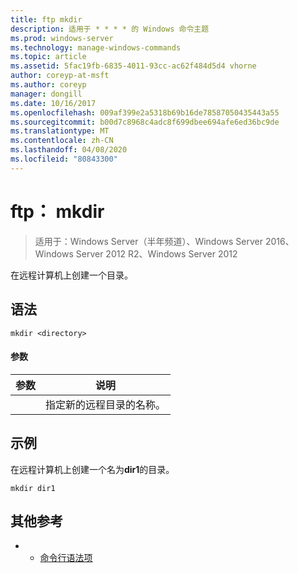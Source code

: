 ```yaml
---
title: ftp mkdir
description: 适用于 * * * * 的 Windows 命令主题
ms.prod: windows-server
ms.technology: manage-windows-commands
ms.topic: article
ms.assetid: 5fac19fb-6835-4011-93cc-ac62f484d5d4 vhorne
author: coreyp-at-msft
ms.author: coreyp
manager: dongill
ms.date: 10/16/2017
ms.openlocfilehash: 009af399e2a5318b69b16de78587050435443a55
ms.sourcegitcommit: b00d7c8968c4adc8f699dbee694afe6ed36bc9de
ms.translationtype: MT
ms.contentlocale: zh-CN
ms.lasthandoff: 04/08/2020
ms.locfileid: "80843300"
---
```

# <a name="ftp-mkdir"></a>ftp： mkdir

>适用于：Windows Server（半年频道）、Windows Server 2016、Windows Server 2012 R2、Windows Server 2012

在远程计算机上创建一个目录。   
## <a name="syntax"></a>语法  
```  
mkdir <directory>  
```  
#### <a name="parameters"></a>参数  

|  参数  |                   说明                   |
|-------------|-------------------------------------------------|
| <directory> | 指定新的远程目录的名称。 |

## <a name="examples"></a><a name=BKMK_Examples></a>示例  
在远程计算机上创建一个名为**dir1**的目录。  
```  
mkdir dir1  
```  
## <a name="additional-references"></a>其他参考  
-   - [命令行语法项](command-line-syntax-key.md)  
